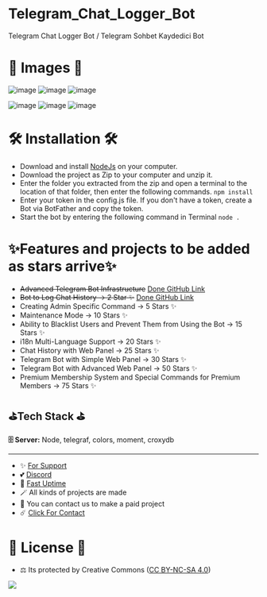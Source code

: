 # Telegram_Chat_Logger_Bot
Telegram Chat Logger Bot / Telegram Sohbet Kaydedici Bot

# 🎈 Images 🎈

![image](https://github.com/fastuptime/Telegram_Chat_Logger_Bot/assets/63351166/413c30ac-c60a-4613-92cf-2dc973d3991f)
![image](https://github.com/fastuptime/Telegram_Chat_Logger_Bot/assets/63351166/f57d8e73-2b5e-416a-8bf6-776f7bcf7f6e)
![image](https://github.com/fastuptime/Telegram_Chat_Logger_Bot/assets/63351166/72e914fc-ed86-4057-bd68-b8b081bece20)

![image](https://github.com/fastuptime/Telegram_Chat_Logger_Bot/assets/63351166/d9e5db72-1558-4d3c-8e12-c2999efc8bc5)
![image](https://github.com/fastuptime/Telegram_Chat_Logger_Bot/assets/63351166/1c9687bb-37dc-48e5-b8e7-cdeca612d3fa)
![image](https://github.com/fastuptime/Telegram_Chat_Logger_Bot/assets/63351166/7194335b-ba80-42e0-9730-646f7cd26de4)


# 🛠️ Installation 🛠️

- Download and install [NodeJs](https://nodejs.org/en/download) on your computer.
- Download the project as Zip to your computer and unzip it.
- Enter the folder you extracted from the zip and open a terminal to the location of that folder, then enter the following commands.
`npm install`
- Enter your token in the config.js file. If you don't have a token, create a Bot via BotFather and copy the token.
- Start the bot by entering the following command in Terminal
`node .`

# ✨Features and projects to be added as stars arrive✨

- ~~Advanced Telegram Bot Infrastructure~~ [Done GitHub Link](https://github.com/fastuptime/Advanced_Telegram_Bot_Infrastructure)
- ~~Bot to Log Chat History -> 2 Star ✨~~ [Done GitHub Link](https://github.com/fastuptime/Telegram_Chat_Logger_Bot)
- Creating Admin Specific Command -> 5 Stars ✨
- Maintenance Mode -> 10 Stars ✨
- Ability to Blacklist Users and Prevent Them from Using the Bot -> 15 Stars ✨
- i18n Multi-Language Support -> 20 Stars ✨
- Chat History with Web Panel -> 25 Stars ✨
- Telegram Bot with Simple Web Panel -> 30 Stars ✨
- Telegram Bot with Advanced Web Panel -> 50 Stars ✨
- Premium Membership System and Special Commands for Premium Members -> 75 Stars ✨

## ⛳Tech Stack ⛳

**🗄️ Server:** Node, telegraf, colors, moment, croxydb

---
- ✨ [For Support](https://github.com/sponsors/fastuptime) <br>
- 💕 [Discord](https://fastuptime.com/discord)<br>
- 🏓 [Fast Uptime](https://fastuptime.com/)<br>
- 🪄 All kinds of projects are made <br>
- 🧨 You can contact us to make a paid project<br>
- ☄️ [Click For Contact](mailto:fastuptime@gmail.com)<br>

# 🎯 License 🎯
- ⚖️ Its protected by Creative Commons ([CC BY-NC-SA 4.0](https://creativecommons.org/licenses/by-nc-sa/4.0/))

<a href="https://creativecommons.org/licenses/by-nc-sa/4.0/" title="BYNCSA40"><img src="https://licensebuttons.net/l/by-nc-sa/4.0/88x31.png"></a>
